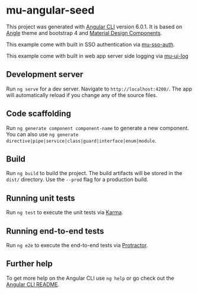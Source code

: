 # mu-angular-seed

This project was generated with [Angular CLI](https://github.com/angular/angular-cli) version 6.0.1. It is based on [Angle](http://themicon.co/theme/angle/v3.8.9.1/material/home) theme and bootstrap 4 and [Material Design Components](https://material.angular.io/components/categories).

This example come with built in SSO authentication via [mu-sso-auth](http://stash.dvpt.nordnet.fr:7990/projects/MU/repos/mu-sso-auth/browse).

This example come with built in web app server side logging via [mu-ui-log](http://stash.dvpt.nordnet.fr:7990/projects/MU/repos/mu-ui-log/browse)

## Development server

Run `ng serve` for a dev server. Navigate to `http://localhost:4200/`. The app will automatically reload if you change any of the source files.

## Code scaffolding

Run `ng generate component component-name` to generate a new component. You can also use `ng generate directive|pipe|service|class|guard|interface|enum|module`.

## Build

Run `ng build` to build the project. The build artifacts will be stored in the `dist/` directory. Use the `--prod` flag for a production build.

## Running unit tests

Run `ng test` to execute the unit tests via [Karma](https://karma-runner.github.io).

## Running end-to-end tests

Run `ng e2e` to execute the end-to-end tests via [Protractor](http://www.protractortest.org/).

## Further help

To get more help on the Angular CLI use `ng help` or go check out the [Angular CLI README](https://github.com/angular/angular-cli/blob/master/README.md).
